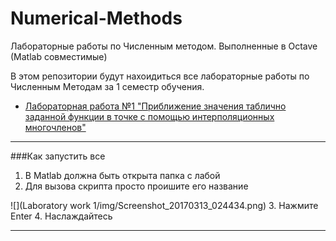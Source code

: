 # Numerical-Methods
Лабораторные работы по Численным методом. Выполненные в Octave (Matlab совместимые)

В этом репозитории будут нахоидиться все лабораторные работы по Численным Методам за 1 семестр обучения.

* [Лабораторная работа №1 "Приближение значения таблично заданной функции в точке с помощью интерполяционных многочленов"](https://github.com/mr8bit/Numerical-Methods/tree/master/Laboratory%20work%201)


***
###Как запустить все

1. В Matlab должна быть открыта папка с лабой
2. Для вызова скрипта просто проишите его название

![](Laboratory work 1/img/Screenshot_20170313_024434.png) 
3. Нажмите Enter
4. Наслаждайтесь 
***
